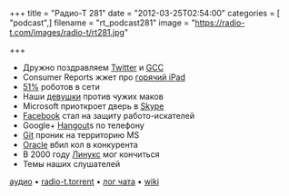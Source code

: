 +++
title = "Радио-Т 281"
date = "2012-03-25T02:54:00"
categories = [ "podcast",]
filename = "rt_podcast281"
image = "https://radio-t.com/images/radio-t/rt281.jpg"

+++

- Дружно поздравляем [Twitter](http://mashable.com/2012/03/21/happy-6th-birthday-twitter/) и [GCC](https://www.linux.com/news/featured-blogs/196:zonker/556977:the-compiler-that-changed-the-world-turns-25)
- Consumer Reports жжет про [горячий iPad](http://techcrunch.com/2012/03/20/dangerously-lukewarm/)
- [51%](http://www.nextnature.net/2012/03/internet-traffic-is-now-51-non-human/) роботов в сети
- Наши [девушки](http://nakedsecurity.sophos.com/2012/03/20/topless-supermodel-photos-used-to-spread-mac-malware/) против чужих маков
- Microsoft приоткроет дверь в [Skype](http://memeburn.com/2011/07/microsoft-and-skype-set-to-allow-backdoor-eavesdropping/)
- [Facebook](http://arstechnica.com/business/news/2012/03/facebook-says-it-may-sue-employers-who-demand-job-applicants-passwords.ars) стал на защиту работо-искателей
- Google+ [Hangout](http://news.cnet.com/8301-1035_3-57403603-94/google-hangouts-now-calling-any-phone/)s по телефону
- [Git](http://www.developer.com/daily_news/git-support-comes-to-microsofts-codeplex.html) проник на территорию МS
- [Oracle](http://www.readwriteweb.com/cloud/2012/03/oracle-takes-another-dig-at-re.php) вбил кол в конкурента
- В 2000 году [Линукс](http://www.omgubuntu.co.uk/2012/03/apple-tried-to-hire-linus-torvalds-kill-linux/) мог кончиться
- Темы наших слушателей

[аудио](http://cdn.radio-t.com/rt_podcast281.mp3) • [radio-t.torrent](http://cdn.radio-t.com/torrents/rt_podcast281.mp3.torrent) • [лог чата](http://chat.radio-t.com/logs/radio-t-281.html) • [wiki](http://wiki.radio-t.com/%D0%92%D1%8B%D0%BF%D1%83%D1%81%D0%BA_281)<audio src="http://cdn.radio-t.com/rt_podcast281.mp3" preload="none"></audio>
